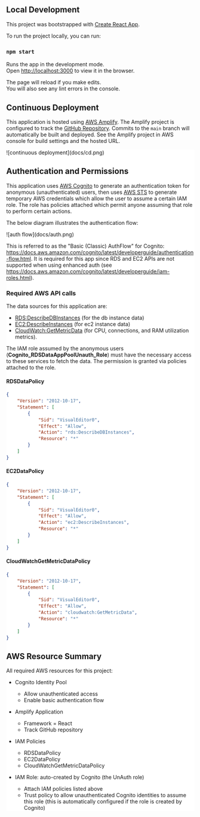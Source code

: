 ## Local Development

This project was bootstrapped with [Create React App](https://github.com/facebook/create-react-app).

To run the project locally, you can run:

### `npm start`

Runs the app in the development mode.\
Open [http://localhost:3000](http://localhost:3000) to view it in the browser.

The page will reload if you make edits.\
You will also see any lint errors in the console.

## Continuous Deployment

This application is hosted using [AWS Amplify](https://aws.amazon.com/amplify/). The Amplify project is configured to track the [GitHub Repository](https://github.com/akerra6993/rds-data-viewer-react-app). Commits to the `main` branch will automatically be built and deployed. See the Amplify project in AWS console for build settings and the hosted URL.

<div style="background-color:#fff;">
![continuous deployment](docs/cd.png)
<div>

## Authentication and Permissions

This application uses [AWS Cognito](https://aws.amazon.com/cognito/) to generate an authentication token for anonymous (unauthenticated) users, then uses [AWS STS](https://docs.aws.amazon.com/STS/latest/APIReference/welcome.html) to generate temporary AWS credentials which allow the user to assume a certain IAM role. The role has policies attached which permit anyone assuming that role to perform certain actions.

The below diagram illustrates the authentication flow:

<div style="background-color:#fff;">
![auth flow](docs/auth.png)
</div>

This is referred to as the "Basic (Classic) AuthFlow" for Cognito: https://docs.aws.amazon.com/cognito/latest/developerguide/authentication-flow.html. It is required for this app since RDS and EC2 APIs are not supported when using enhanced auth (see https://docs.aws.amazon.com/cognito/latest/developerguide/iam-roles.html).

### Required AWS API calls
The data sources for this application are:
* [RDS:DescribeDBInstances](https://docs.aws.amazon.com/AmazonRDS/latest/APIReference/API_DescribeDBInstances.html) (for the db instance data)
* [EC2:DescribeInstances](https://docs.aws.amazon.com/AWSEC2/latest/APIReference/API_DescribeInstances.html) (for ec2 instance data) 
* [CloudWatch:GetMetricData](https://docs.aws.amazon.com/AmazonCloudWatch/latest/APIReference/API_GetMetricData.html) (for CPU, connections, and RAM utilization metrics).

The IAM role assumed by the anonymous users (**Cognito_RDSDataAppPoolUnauth_Role**) must have the necessary access to these services to fetch the data. The permission is granted via policies attached to the role.

#### RDSDataPolicy
```json
{
    "Version": "2012-10-17",
    "Statement": [
        {
            "Sid": "VisualEditor0",
            "Effect": "Allow",
            "Action": "rds:DescribeDBInstances",
            "Resource": "*"
        }
    ]
}
```

#### EC2DataPolicy
```json
{
    "Version": "2012-10-17",
    "Statement": [
        {
            "Sid": "VisualEditor0",
            "Effect": "Allow",
            "Action": "ec2:DescribeInstances",
            "Resource": "*"
        }
    ]
}
```

#### CloudWatchGetMetricDataPolicy
```json
{
    "Version": "2012-10-17",
    "Statement": [
        {
            "Sid": "VisualEditor0",
            "Effect": "Allow",
            "Action": "cloudwatch:GetMetricData",
            "Resource": "*"
        }
    ]
}
```

## AWS Resource Summary

All required AWS resources for this project:

* Cognito Identity Pool
  * Allow unauthenticated access
  * Enable basic authentication flow

* Amplify Application
  * Framework = React
  * Track GitHub repository

* IAM Policies
  * RDSDataPolicy
  * EC2DataPolicy
  * CloudWatchGetMetricDataPolicy

* IAM Role: auto-created by Cognito (the UnAuth role)
    * Attach IAM policies listed above
    * Trust policy to allow unauthenticated Cognito identities to assume this role (this is automatically configured if the role is created by Cognito)